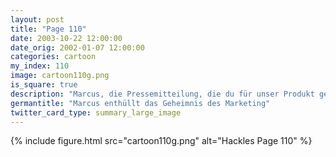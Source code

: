 ```yaml
---
layout: post
title: "Page 110"
date: 2003-10-22 12:00:00
date_orig: 2002-01-07 12:00:00
categories: cartoon
my_index: 110
image: cartoon110g.png
is_square: true
description: "Marcus, die Pressemitteilung, die du für unser Produkt geschrieben hast ist voller Fehlinformationen und leerer Schlagworte Ich hab dir doch einen detaillierten technischen Bericht mit allen korrekten und aktuellen Informationen gegeben Nun Hackles, du weißt doch das das Marketing dein technisches Jargon in eine Sprache übersetzen muss, die unsere Kunden anspricht. Das ist smartes Business Außerdem verstehe ich kein einziges Wort von diesem technischen Kauderwelsch Hackles Marcus"
germantitle: "Marcus enthüllt das Geheimnis des Marketing"
twitter_card_type: summary_large_image
---
```


{% include figure.html src="cartoon110g.png" alt="Hackles Page 110"  %}
